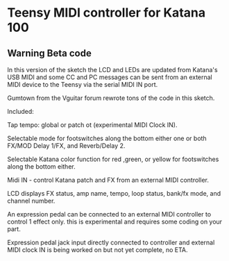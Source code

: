 # Teensy MIDI controller for Katana 100
## Warning Beta code 

In this version of the sketch the LCD and LEDs are updated from Katana's USB MIDI and some CC and PC messages can be sent from an external MIDI device to the Teensy via the serial MIDI IN port.

Gumtown from the Vguitar forum rewrote tons of the code in this sketch.


Included:

Tap tempo: global or patch ot (experimental MIDI Clock IN).

Selectable mode for footswitches along the bottom either one or both FX/MOD Delay 1/FX, and Reverb/Delay 2.

Selectable Katana color function for red ,green, or yellow for footswitches along the bottom either.

Midi IN - control Katana patch and FX from an external MIDI controller.

LCD displays FX status, amp name, tempo, loop status, bank/fx mode, and channel number.

An expression pedal can be connected to an external MIDI controller to control 1 effect only. this is experimental and requires some coding on your part.

Expression pedal jack input directly connected to controller and external MIDI clock IN is being worked on but not yet complete, no ETA.
